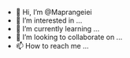 - 👋 Hi, I’m @Maprangeiei
- 👀 I’m interested in ...
- 🌱 I’m currently learning ...
- 💞️ I’m looking to collaborate on ...
- 📫 How to reach me ...

<!---
Maprangeiei/Maprangeiei is a ✨ special ✨ repository because its `README.md` (this file) appears on your GitHub profile.
You can click the Preview link to take a look at your changes.
--->

